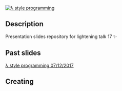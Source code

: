 [![λ style programming](https://gitpitch.com/assets/badge.svg)](https://github.com/wonha/lighting-talk-17)
## Description
Presentation slides repository for lightening talk 17 :sparkles:
## Past slides
[λ style programming 07/12/2017](https://gitpitch.com/wonha/lighting-talk-17/master?p=functional_style/)
## Creating
